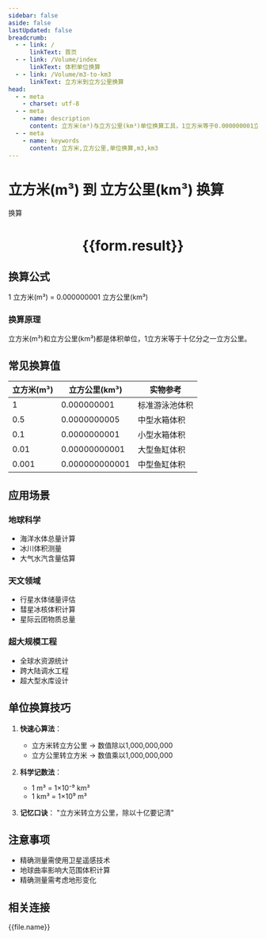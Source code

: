 ```yaml
---
sidebar: false
aside: false
lastUpdated: false
breadcrumb:
  - - link: /
      linkText: 首页
  - - link: /Volume/index
      linkText: 体积单位换算
  - - link: /Volume/m3-to-km3
      linkText: 立方米到立方公里换算
head:
  - - meta
    - charset: utf-8
  - - meta
    - name: description
      content: 立方米(m³)与立方公里(km³)单位换算工具，1立方米等于0.000000001立方公里。
  - - meta
    - name: keywords
      content: 立方米,立方公里,单位换算,m3,km3
---
```


# 立方米(m³) 到 立方公里(km³) 换算

<script setup>
import { onMounted, reactive, inject ,ref  } from 'vue'
import { NButton,NForm ,NFormItem,NInput,NInputNumber,NSelect,NCard,useMessage ,NGrid ,NGi } from 'naive-ui'
import { defineClientComponent } from 'vitepress'
import { Volume } from '../../files';

const convert = inject('convert')
const formRef = ref(null);
const rules = {
  number:{
    required: true,
    type: 'number',
    trigger: "blur"
  }
}
const form = reactive({
  number:null,
  result:'',
  title:'立方米(m³)到立方公里(km³)换算'
})

const convertHandler = (e) => {
  e.preventDefault();
  formRef.value?.validate((errors)=>{
    if (!errors) {
      form.result = `${form.number} m³ = ${convert(form.number).from('m3').to('km3')} km³`
    }
  })
}
</script>

<n-form size="large" :model="form" ref='formRef' :rules="rules">
  <n-form-item label="数值" path="number">
    <n-input-number size="large" style="width:100%" :min="0" v-model:value="form.number" placeholder="请输入立方米数值" />
  </n-form-item>
  <n-form-item>
    <n-button type="info" style="width:100%" @click="convertHandler">换算</n-button>
  </n-form-item>
</n-form>
<n-card embedded :bordered="false" hoverable>
  <div style="text-align:center">
    <h1>{{form.result}}</h1>
  </div>
</n-card>

## 换算公式
1 立方米(m³) = 0.000000001 立方公里(km³)

### 换算原理
立方米(m³)和立方公里(km³)都是体积单位，1立方米等于十亿分之一立方公里。

## 常见换算值
| 立方米(m³) | 立方公里(km³) | 实物参考                 |
|-----------|-------------|--------------------------|
| 1         | 0.000000001 | 标准游泳池体积            |
| 0.5       | 0.0000000005| 中型水箱体积              |
| 0.1       | 0.0000000001| 小型水箱体积              |
| 0.01      | 0.00000000001| 大型鱼缸体积              |
| 0.001     | 0.000000000001| 中型鱼缸体积              |

## 应用场景
### 地球科学
- 海洋水体总量计算
- 冰川体积测量
- 大气水汽含量估算

### 天文领域
- 行星水体储量评估
- 彗星冰核体积计算
- 星际云团物质总量

### 超大规模工程
- 全球水资源统计
- 跨大陆调水工程
- 超大型水库设计

## 单位换算技巧
1. **快速心算法**：
   - 立方米转立方公里 → 数值除以1,000,000,000
   - 立方公里转立方米 → 数值乘以1,000,000,000

2. **科学记数法**：
   - 1 m³ = 1×10⁻⁹ km³
   - 1 km³ = 1×10⁹ m³

3. **记忆口诀**：
   "立方米转立方公里，除以十亿要记清"

## 注意事项
- 精确测量需使用卫星遥感技术
- 地球曲率影响大范围体积计算
- 精确测量需考虑地形变化

## 相关连接
<n-grid x-gap="12" :cols="2">
  <n-gi v-for="(file, index) in Volume" :key="index">
    <n-button
      text
      tag="a"
      :href="file.path"
      type="info"
    >
      {{file.name}}
    </n-button>
  </n-gi>
</n-grid>